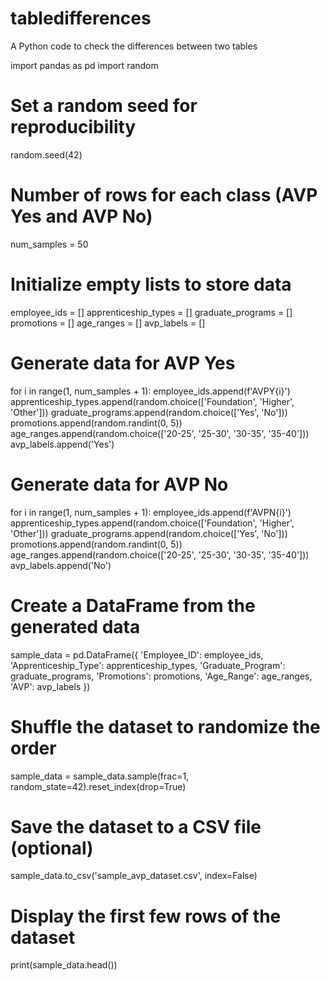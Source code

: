 # tabledifferences
A Python code to check the differences between two tables

import pandas as pd
import random

# Set a random seed for reproducibility
random.seed(42)

# Number of rows for each class (AVP Yes and AVP No)
num_samples = 50

# Initialize empty lists to store data
employee_ids = []
apprenticeship_types = []
graduate_programs = []
promotions = []
age_ranges = []
avp_labels = []

# Generate data for AVP Yes
for i in range(1, num_samples + 1):
    employee_ids.append(f'AVPY{i}')
    apprenticeship_types.append(random.choice(['Foundation', 'Higher', 'Other']))
    graduate_programs.append(random.choice(['Yes', 'No']))
    promotions.append(random.randint(0, 5))
    age_ranges.append(random.choice(['20-25', '25-30', '30-35', '35-40']))
    avp_labels.append('Yes')

# Generate data for AVP No
for i in range(1, num_samples + 1):
    employee_ids.append(f'AVPN{i}')
    apprenticeship_types.append(random.choice(['Foundation', 'Higher', 'Other']))
    graduate_programs.append(random.choice(['Yes', 'No']))
    promotions.append(random.randint(0, 5))
    age_ranges.append(random.choice(['20-25', '25-30', '30-35', '35-40']))
    avp_labels.append('No')

# Create a DataFrame from the generated data
sample_data = pd.DataFrame({
    'Employee_ID': employee_ids,
    'Apprenticeship_Type': apprenticeship_types,
    'Graduate_Program': graduate_programs,
    'Promotions': promotions,
    'Age_Range': age_ranges,
    'AVP': avp_labels
})

# Shuffle the dataset to randomize the order
sample_data = sample_data.sample(frac=1, random_state=42).reset_index(drop=True)

# Save the dataset to a CSV file (optional)
sample_data.to_csv('sample_avp_dataset.csv', index=False)

# Display the first few rows of the dataset
print(sample_data.head())
